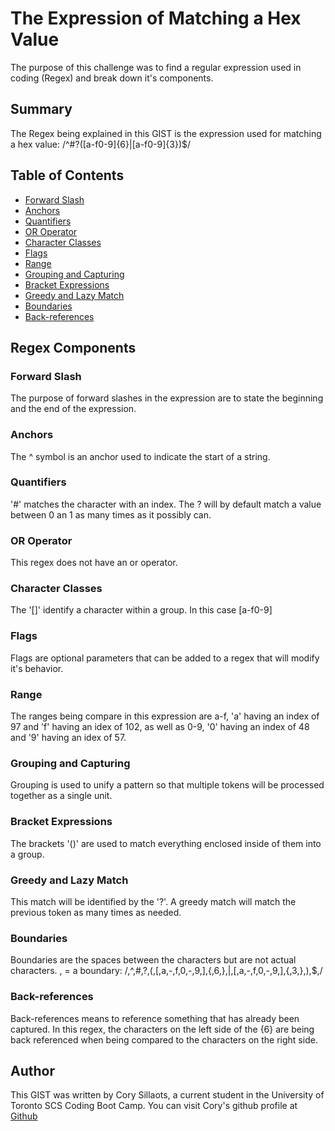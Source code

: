 # The Expression of Matching a Hex Value

The purpose of this challenge was to find a regular expression used in coding (Regex) and break down it's components.

## Summary

The Regex being explained in this GIST is the expression used for matching a hex value: /^#?([a-f0-9]{6}|[a-f0-9]{3})$/

## Table of Contents

- [Forward Slash](#forward-slash)
- [Anchors](#anchors)
- [Quantifiers](#quantifiers)
- [OR Operator](#or-operator)
- [Character Classes](#character-classes)
- [Flags](#flags)
- [Range](#range)
- [Grouping and Capturing](#grouping-and-capturing)
- [Bracket Expressions](#bracket-expressions)
- [Greedy and Lazy Match](#greedy-and-lazy-match)
- [Boundaries](#boundaries)
- [Back-references](#back-references)

## Regex Components

### Forward Slash
The purpose of forward slashes in the expression are to state the beginning and the end of the expression.

### Anchors
The ^ symbol is an anchor used to indicate the start of a string.

### Quantifiers
'#' matches the character with an index. The ? will by default match a value between 0 an 1 as many times as it possibly can. 

### OR Operator
This regex does not have an or operator. 

### Character Classes
The '[]' identify a character within a group. In this case [a-f0-9]

### Flags
Flags are optional parameters that can be added to a regex that will modify it's behavior. 

### Range
The ranges being compare in this expression are a-f, 'a' having an index of 97 and 'f' having an idex of 102, as well as 0-9, '0' having an index of 48 and '9' having an idex of 57.

### Grouping and Capturing
Grouping is used to unify a pattern so that multiple tokens will be processed together as a single unit. 

### Bracket Expressions
The brackets '()' are used to match everything enclosed inside of them into a group. 

### Greedy and Lazy Match
This match will be identified by the '?'. A greedy match will match the previous token as many times as needed.

### Boundaries
Boundaries are the spaces between the characters but are not actual characters. , = a boundary: /,^,#,?,(,[,a,-,f,0,-,9,],{,6,},|,[,a,-,f,0,-,9,],{,3,},),$,/

### Back-references
Back-references means to reference something that has already been captured. In this regex, the characters on the left side of the {6} are being back referenced when being compared to the characters on the right side. 


## Author

This GIST was written by Cory Sillaots, a current student in the University of Toronto SCS Coding Boot Camp.
You can visit Cory's github profile at [Github](https://github.com/CorySillaots?tab=repositories)